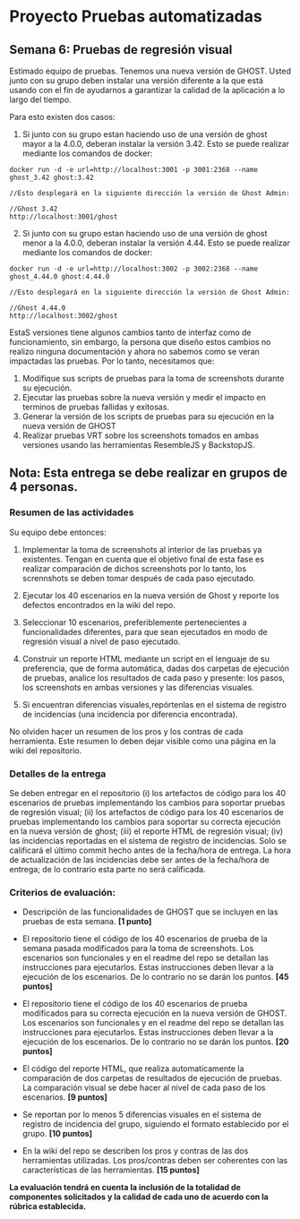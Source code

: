 
# Proyecto Pruebas automatizadas

## Semana  6: Pruebas de regresión visual

Estimado equipo de pruebas. Tenemos una nueva versión de GHOST. Usted junto con su grupo deben instalar una versión diferente a la que está usando con el fin de ayudarnos a garantizar la calidad de la aplicación a lo largo del tiempo.

Para esto existen dos casos:
1. Si junto con su grupo estan haciendo uso de una versión de ghost mayor a la 4.0.0, deberan instalar la versión 3.42. Esto se puede realizar mediante los comandos de docker:
```
docker run -d -e url=http://localhost:3001 -p 3001:2368 --name ghost_3.42 ghost:3.42

//Esto desplegará en la siguiente dirección la versión de Ghost Admin:

//Ghost 3.42
http://localhost:3001/ghost
```

2. Si junto con su grupo estan haciendo uso de una versión de ghost menor a la 4.0.0, deberan instalar la versión 4.44. Esto se puede realizar mediante los comandos de docker:
```
docker run -d -e url=http://localhost:3002 -p 3002:2368 --name ghost_4.44.0 ghost:4.44.0

//Esto desplegará en la siguiente dirección la versión de Ghost Admin:

//Ghost 4.44.0
http://localhost:3002/ghost
```

EstaS versiones tiene algunos cambios tanto de interfaz como de funcionamiento, sin embargo, la persona que diseño estos cambios no realizo ninguna documentación y ahora no sabemos como se veran impactadas las pruebas. Por lo tanto, necesitamos que:  
 1. Modifique sus scripts de pruebas para la toma de screenshots durante su ejecución.
 2. Ejecutar las pruebas sobre la nueva versión y medir el impacto en terminos de pruebas fallidas y exitosas.
 3. Generar la versión de los scripts de pruebas para su ejecución en la nueva versión de GHOST
 4. Realizar pruebas VRT sobre los screenshots tomados en ambas versiones usando las herramientas ResembleJS  y BackstopJS.

 ## Nota: Esta entrega se debe realizar en grupos de 4 personas.

### Resumen de las actividades

Su equipo debe entonces:

1. Implementar la toma de screenshots al interior de las pruebas ya existentes. Tengan en cuenta que el objetivo final de esta fase es realizar comparación de dichos screenshots por lo tanto, los scrennshots se deben tomar después de cada paso ejecutado.

2. Ejecutar los 40 escenarios en la nueva versión de Ghost y reporte los defectos encontrados en la wiki del repo.

3. Seleccionar 10 escenarios, preferiblemente pertenecientes a funcionalidades diferentes, para que sean ejecutados en modo de regresión visual a nivel de paso ejecutado.

4. Construir un reporte HTML mediante un script en el lenguaje de su preferencia, que de forma automática, dadas dos carpetas de ejecución de pruebas, analice los resultados de cada paso y presente: los pasos, los screenshots en ambas versiones y las diferencias visuales.

5. Si encuentran diferencias visuales,repórtenlas en el sistema de registro de incidencias (una incidencia por diferencia encontrada).

 No olviden hacer un resumen de los pros y los contras de cada herramienta. Este resumen lo deben dejar visible como una página en la wiki del repositorio.

### Detalles de la entrega
Se deben entregar en el repositorio (i) los artefactos de código para los 40 escenarios de pruebas implementando los cambios para soportar pruebas de regresión visual; (ii) los artefactos de código para los 40 escenarios de pruebas implementando los cambios para soportar su correcta ejecución en la nueva versión de ghost; (iii) el reporte HTML de regresión visual;  (iv) las incidencias reportadas en el sistema de registro de incidencias. Solo se calificará el último commit hecho antes de la fecha/hora de entrega. La hora de actualización de las incidencias debe ser antes de la fecha/hora de entrega; de lo contrario esta parte no será calificada.

### Criterios de evaluación:

- Descripción de las funcionalidades de GHOST que se incluyen en las pruebas de esta semana. **[1 punto]**

- El repositorio tiene el código de los 40 escenarios de prueba de la semana pasada modificados para la toma de screenshots. Los escenarios son funcionales y en el readme del repo se detallan las instrucciones para ejecutarlos. Estas instrucciones deben llevar a la ejecución de los escenarios. De lo contrario no se darán los puntos. **[45 puntos]**

- El repositorio tiene el código de los 40 escenarios de prueba modificados para su correcta ejecución en la nueva versión de GHOST. Los escenarios son funcionales y en el readme del repo se detallan las instrucciones para ejecutarlos. Estas instrucciones deben llevar a la ejecución de los escenarios. De lo contrario no se darán los puntos.  **[20 puntos]**

- El código del reporte HTML, que realiza automaticamente la comparación de dos carpetas de resultados de ejecución de pruebas. La comparación visual se debe hacer al nivel de cada paso de los escenarios. **[9 puntos]**

- Se reportan por lo menos 5 diferencias visuales en el sistema de registro de incidencia del grupo, siguiendo el formato establecido por el grupo. **[10 puntos]**

- En la wiki del repo se describen los pros y contras de las dos herramientas utilizadas. Los pros/contras deben ser coherentes con las características de las herramientas. **[15 puntos]**


 **La evaluación tendrá en cuenta la inclusión de la totalidad de componentes solicitados y la calidad de cada uno de acuerdo con la rúbrica establecida.**
